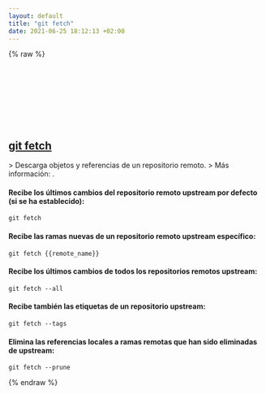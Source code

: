 ```yaml
---
layout: default
title: "git fetch"
date: 2021-06-25 18:12:13 +02:00
---
```

{% raw %}
<h2 id="git-fetch">
  <a href="/es/common/git-fetch.html">git fetch</a> <a href="#git-fetch"><svg class="icon">
    <use href="/assets/images/unicode_sprite.svg#link" />
  </svg></a>
</h2>
> Descarga objetos y referencias de un repositorio remoto.
> Más información: <https://git-scm.com/docs/git-fetch>.

#### Recibe los últimos cambios del repositorio remoto upstream por defecto (si se ha establecido):
```shell
git fetch
```
#### Recibe las ramas nuevas de un repositorio remoto upstream específico:
```shell
git fetch {{remote_name}}
```
#### Recibe los últimos cambios de todos los repositorios remotos upstream:
```shell
git fetch --all
```
#### Recibe también las etiquetas de un repositorio upstream:
```shell
git fetch --tags
```
#### Elimina las referencias locales a ramas remotas que han sido eliminadas de upstream:
```shell
git fetch --prune
```
{% endraw %}
